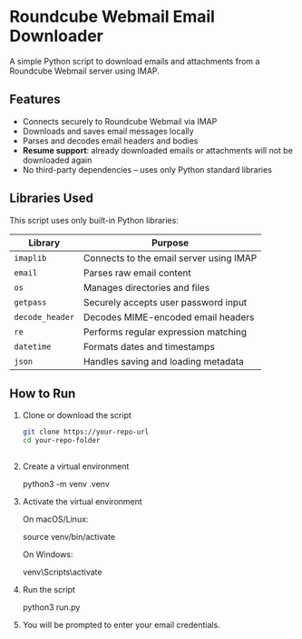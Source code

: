# Roundcube Webmail Email Downloader

A simple Python script to download emails and attachments from a Roundcube Webmail server using IMAP.

## Features

- Connects securely to Roundcube Webmail via IMAP
- Downloads and saves email messages locally
- Parses and decodes email headers and bodies
- **Resume support**: already downloaded emails or attachments will not be downloaded again
- No third-party dependencies – uses only Python standard libraries

## Libraries Used

This script uses only built-in Python libraries:

| Library        | Purpose                                      |
|----------------|----------------------------------------------|
| `imaplib`      | Connects to the email server using IMAP      |
| `email`        | Parses raw email content                     |
| `os`           | Manages directories and files                |
| `getpass`      | Securely accepts user password input         |
| `decode_header`| Decodes MIME-encoded email headers           |
| `re`           | Performs regular expression matching         |
| `datetime`     | Formats dates and timestamps                 |
| `json`         | Handles saving and loading metadata          |

## How to Run

1. Clone or download the script

   ```bash
   git clone https://your-repo-url
   cd your-repo-folder
  
2. Create a virtual environment

   python3 -m venv .venv

3. Activate the virtual environment

   On macOS/Linux:

     source venv/bin/activate

   On Windows:

      venv\Scripts\activate

4. Run the script

    python3 run.py

5. You will be prompted to enter your email credentials.

